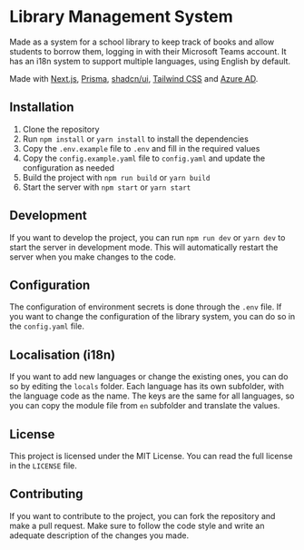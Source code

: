 # Library Management System

Made as a system for a school library to keep track of books and allow students to borrow them, logging in with their Microsoft Teams account. It has an i18n system to support multiple languages, using English by default.

Made with [Next.js](https://nextjs.org/), [Prisma](https://www.prisma.io/), [shadcn/ui](https://ui.shadcn.com/), [Tailwind CSS](https://tailwindcss.com/) and [Azure AD](https://learn.microsoft.com/en-us/entra/identity-platform/).

## Installation
1. Clone the repository
2. Run `npm install` or `yarn install` to install the dependencies
3. Copy the `.env.example` file to `.env` and fill in the required values
4. Copy the `config.example.yaml` file to `config.yaml` and update the configuration as needed
5. Build the project with `npm run build` or `yarn build`
6. Start the server with `npm start` or `yarn start`

## Development
If you want to develop the project, you can run `npm run dev` or `yarn dev` to start the server in development mode. This will automatically restart the server when you make changes to the code.

## Configuration
The configuration of environment secrets is done through the `.env` file. If you want to change the configuration of the library system, you can do so in the `config.yaml` file.

## Localisation (i18n)
If you want to add new languages or change the existing ones, you can do so by editing the `locals` folder. Each language has its own subfolder, with the language code as the name. The keys are the same for all languages, so you can copy the module file from `en` subfolder and translate the values.

## License
This project is licensed under the MIT License. You can read the full license in the `LICENSE` file.

## Contributing
If you want to contribute to the project, you can fork the repository and make a pull request. Make sure to follow the code style and write an adequate description of the changes you made.